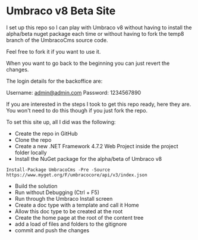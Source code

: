 # Umbraco v8 Beta Site

I set up this repo so I can play with Umbraco v8 without having to install the alpha/beta nuget package each time or without having to fork the temp8 branch of the UmbracoCms source code.

Feel free to fork it if you want to use it.

When you want to go back to the beginning you can just revert the changes.

The login details for the backoffice are:

Username: admin@admin.com
Password: 1234567890

If you are interested in the steps I took to get this repo ready, here they are. You won't need to do this though if you just fork the repo.

To set this site up, all I did was the following:

- Create the repo in GitHub
- Clone the repo
- Create a new .NET Framework 4.7.2 Web Project inside the project folder locally
- Install the NuGet package for the alpha/beta of Umbraco v8
```
Install-Package UmbracoCms -Pre -Source https://www.myget.org/F/umbracocore/api/v3/index.json
```
- Build the solution
- Run without Debugging (Ctrl + F5)
- Run through the Umbraco Install screen
- Create a doc type with a template and call it Home
- Allow this doc type to be created at the root
- Create the home page at the root of the content tree
- add a load of files and folders to the gitignore
- commit and push the changes
